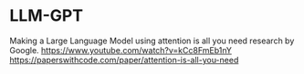 # LLM-GPT

Making a Large Language Model using attention is all you need research by Google.
https://www.youtube.com/watch?v=kCc8FmEb1nY
https://paperswithcode.com/paper/attention-is-all-you-need

